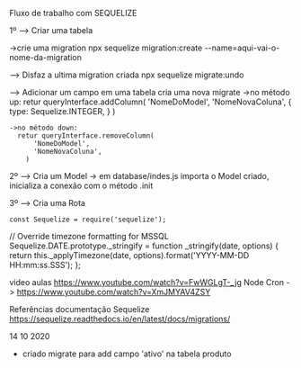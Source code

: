 

Fluxo de trabalho com SEQUELIZE

1º --> Criar uma tabela

  ->crie uma migration
    npx sequelize migration:create --name=aqui-vai-o-nome-da-migration


--> Disfaz a ultima migration criada
  npx sequelize migrate:undo


--> Adicionar um campo em uma tabela
    cria uma nova migrate
    ->no método up:
      retur queryInterface.addColumn(
        'NomeDoModel',
        'NomeNovaColuna',
        {
          type: Sequelize.INTEGER,
        }
      )

    ->no método down:
      retur queryInterface.removeColumn(
          'NomeDoModel',
          'NomeNovaColuna',
        )

2º --> Cria um Model
  -> em database/indes.js 
      importa o Model criado,
      inicializa a conexão com o método .init

3º --> Cria uma Rota


    const Sequelize = require('sequelize');

// Override timezone formatting for MSSQL
Sequelize.DATE.prototype._stringify = function _stringify(date, options) {
  return this._applyTimezone(date, options).format('YYYY-MM-DD HH:mm:ss.SSS');
};

video aulas 
https://www.youtube.com/watch?v=FwWGLgT-_jg
Node Cron -> https://www.youtube.com/watch?v=XmJMYAV4ZSY

Referências documentação Sequelize
https://sequelize.readthedocs.io/en/latest/docs/migrations/


14 10 2020
  - criado migrate para add campo 'ativo' na tabela produto
  
